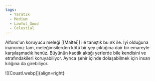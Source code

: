 ```yaml
---
tags:
  - Yaratık
  - Medium
  - Lawful_Good
  - Celestial
---  
```

  
Alfons'un koruyucu meleği [[Maltei]] ile tanıştık bu ırk ile. İyi olduğuna inancımız tam, meleğimsilerden kötü bir şey çıktığına dair bir emareyle karşılaşmadık henüz. Büyünün kaotik aktığı yerlerde bile kendisini ve etrafındakileri koruyabiliyor. Ayrıca şehir içinde dolaşabilmek için insan kılığına da girebiliyor.  
  
![[Couatl.webp]]{align=right}